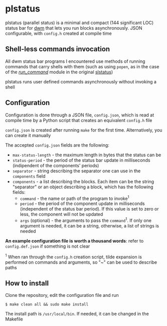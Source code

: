 # **plstatus**

plstatus (parallel status) is a minimal and compact (144 significant LOC) status bar for [dwm](https://dwm.suckless.org/) that lets you run blocks asynchronously. JSON configurable, with `config.h` created at compile time

## Shell-less commands invocation 

All dwm status bar programs I encountered use methods of running commands that carry shells with them (such as using `popen`, as in the case of the [*run_command*](https://git.suckless.org/slstatus/file/components/run_command.c.html) module in the original [slstatus](https://tools.suckless.org/slstatus/))

plstatus runs user defined commands asynchronously without invoking a shell

## Configuration
Configuration is done through a JSON file, `config.json`, which is read at compile time by a Python script that creates an equivalent `config.h` file

`config.json` is created after running `make` for the first time. Alternatively, you can create it manually

The accepted `config.json` fields are the following:
+ `max-status-length` - the maximum length in bytes that the status can be
+ `status-period` - the period of the status bar update in milliseconds (indipendent of the components' periods)
+ `separator` - string describing the separator one can use in the `components` field
+ `components` - a list describing the blocks. Each item can be the string "separator" or an object describing a block, which has the following fields:
    + `command` - the name or path of the program to invoke<sup>1</sup>
    + `period` - the period of the component update in milliseconds (independent of the status bar period). If this value is set to zero or less, the component will not be updated
    + `args` (optional) - the arguments to pass the `command`<sup>1</sup>. If only one argument is needed, it can be a string, otherwise, a list of strings is needed

**An example configuration file is worth a thousand words**: refer to `config.def.json` if something is not clear

<sup>1</sup> When ran through the `config.h` creation script, tilde expansion is performed on commands and arguments, so "~" can be used to describe paths

## How to install

Clone the repository, edit the configuration file and run
```
$ make clean all && sudo make install
```

The install path is `/usr/local/bin`. If needed, it can be changed in the Makefile
